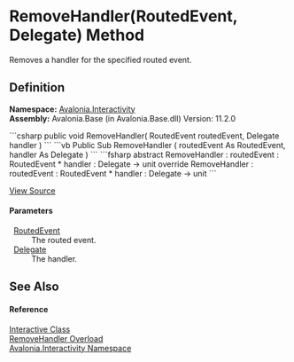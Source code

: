 # RemoveHandler(RoutedEvent, Delegate) Method


Removes a handler for the specified routed event.



## Definition
**Namespace:** <a href="N_Avalonia_Interactivity">Avalonia.Interactivity</a>  
**Assembly:** Avalonia.Base (in Avalonia.Base.dll) Version: 11.2.0

<Tabs groupId="api-code-preview">
<TabItem value="csharp" label="C#">
```csharp
public void RemoveHandler(
	RoutedEvent routedEvent,
	Delegate handler
)
```
</TabItem>
<TabItem value="vb" label="VB">
```vb
Public Sub RemoveHandler ( 
	routedEvent As RoutedEvent,
	handler As Delegate
)
```
</TabItem>
<TabItem value="fsharp" label="F#">
```fsharp
abstract RemoveHandler : 
        routedEvent : RoutedEvent * 
        handler : Delegate -> unit 
override RemoveHandler : 
        routedEvent : RoutedEvent * 
        handler : Delegate -> unit 
```
</TabItem>
</Tabs>



<a href="https://github.com/AvaloniaUI/Avalonia/tree/master/src/Avalonia.Base/Interactivity/Interactive.cs#L81" title="View the source code">View Source</a>



#### Parameters
<dl><dt>  <a href="T_Avalonia_Interactivity_RoutedEvent">RoutedEvent</a></dt><dd>The routed event.</dd><dt>  <a href="https://learn.microsoft.com/dotnet/api/system.delegate" target="_blank" rel="noopener noreferrer">Delegate</a></dt><dd>The handler.</dd></dl>

## See Also


#### Reference
<a href="T_Avalonia_Interactivity_Interactive">Interactive Class</a>  
<a href="Overload_Avalonia_Interactivity_Interactive_RemoveHandler">RemoveHandler Overload</a>  
<a href="N_Avalonia_Interactivity">Avalonia.Interactivity Namespace</a>  
